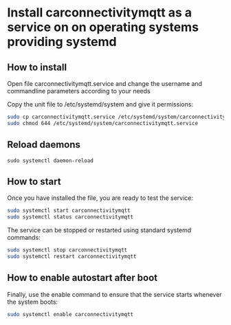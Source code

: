 # Install carconnectivitymqtt as a service on on operating systems providing systemd

## How to install
Open file carconnectivitymqtt.service and change the username and commandline parameters according to your needs

Copy the unit file to /etc/systemd/system and give it permissions:
```bash
sudo cp carconnectivitymqtt.service /etc/systemd/system/carconnectivitymqtt.service
sudo chmod 644 /etc/systemd/system/carconnectivitymqtt.service
```

## Reload daemons
```
sudo systemctl daemon-reload
```

## How to start
Once you have installed the file, you are ready to test the service:
```bash
sudo systemctl start carconnectivitymqtt
sudo systemctl status carconnectivitymqtt
```

The service can be stopped or restarted using standard systemd commands:
```bash
sudo systemctl stop carconnectivitymqtt
sudo systemctl restart carconnectivitymqtt
```

## How to enable autostart after boot
Finally, use the enable command to ensure that the service starts whenever the system boots:
```bash
sudo systemctl enable carconnectivitymqtt
```
